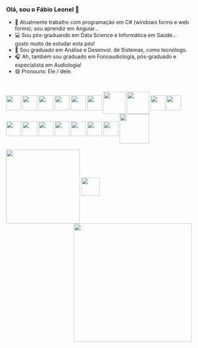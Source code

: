 ### Olá, sou o Fábio Leonel 👋

- 🔭 Atualmente trabalho com programação em C# (windows forms e web forms); sou aprendiz em Angular...
- 💻 Sou pós-graduando em Data Science e Informática em Saúde... gosto muito de estudar esta pós!
- 🌱 Sou graduado em Análise e Desenvol. de Sistemas, como tecnólogo.
- 🎧 Ah, também sou graduado em Fonoaudiologia, pós-graduado e especialista em Audiologia!
- 😄 Pronouns: Ele / dele.
##
<div style=“display: inline_block”><br>
  <img heigth="30" width="40" align="center" src="https://cdn.jsdelivr.net/gh/devicons/devicon/icons/csharp/csharp-original.svg" />
  <img heigth="30" width="40" align="center" src="https://cdn.jsdelivr.net/gh/devicons/devicon@latest/icons/java/java-original-wordmark.svg" />
  <img heigth="30" width="40" align="center" src="https://cdn.jsdelivr.net/gh/devicons/devicon/icons/angularjs/angularjs-original.svg" />
  <img heigth="30" width="40" align="center" src="https://cdn.jsdelivr.net/gh/devicons/devicon/icons/html5/html5-original-wordmark.svg" />
  <img heigth="30" width="40" align="center" src="https://cdn.jsdelivr.net/gh/devicons/devicon/icons/css3/css3-original-wordmark.svg" />
  <img heigth="30" width="40" align="center" src="https://cdn.jsdelivr.net/gh/devicons/devicon/icons/javascript/javascript-original.svg" />
  <img heigth="40" width="60" align="center" src="https://cdn.jsdelivr.net/gh/devicons/devicon/icons/mysql/mysql-original-wordmark.svg" />
  <img heigth="40" width="60" align="center" src="https://cdn.jsdelivr.net/gh/devicons/devicon/icons/microsoftsqlserver/microsoftsqlserver-plain-wordmark.svg" />
  <img heigth="30" width="40" align="center" src="https://cdn.jsdelivr.net/gh/devicons/devicon/icons/postgresql/postgresql-original-wordmark.svg" />
  <img heigth="30" width="40" align="center" src="https://cdn.jsdelivr.net/gh/devicons/devicon/icons/oracle/oracle-original.svg" />
  <img heigth="30" width="40" align="center" src="https://cdn.jsdelivr.net/gh/devicons/devicon/icons/visualstudio/visualstudio-plain.svg" />
  <img heigth="30" width="40" align="center" src="https://cdn.jsdelivr.net/gh/devicons/devicon/icons/vscode/vscode-original-wordmark.svg" />
  <img heigth="30" width="40" align="center" src="https://cdn.jsdelivr.net/gh/devicons/devicon@latest/icons/eclipse/eclipse-original.svg" />
  <img heigth="30" width="40" align="center" src="https://cdn.jsdelivr.net/gh/devicons/devicon/icons/arduino/arduino-original-wordmark.svg" />
  <img heigth="30" width="40" align="center" src="https://upload.wikimedia.org/wikipedia/commons/thumb/9/97/LOGO-CORELDRAW-GRAPHICS-SUITE.svg/1200px-LOGO-CORELDRAW-GRAPHICS-SUITE.svg.png" />
  <img heigth="30" width="40" align="center" src="https://cdn.jsdelivr.net/gh/devicons/devicon@latest/icons/photoshop/photoshop-original.svg" />
  <img heigth="30" width="40" align="center" src="https://cdn.jsdelivr.net/gh/devicons/devicon/icons/figma/figma-original.svg" />
  <img heigth="60" width="80" align="center" src="https://cdn.jsdelivr.net/gh/devicons/devicon/icons/filezilla/filezilla-plain-wordmark.svg" /> 
</div>
<div style=“display: inline_block”><br>
  <img heigth="30" width="200" align="center" src="https://img.shields.io/badge/Xamarin-3498DB?style=for-the-badge&logo=xamarin&logoColor=white" />
  <img heigth="30" width="50" align="center" src="https://cdn.jsdelivr.net/gh/devicons/devicon/icons/jira/jira-original-wordmark.svg" />
  <img heigth="240" width="320" align="right" src="https://pa1.narvii.com/7223/3a44fbeab614908651c048ecad792e6b7f715797r1-712-350_hq.gif" />
</div>
